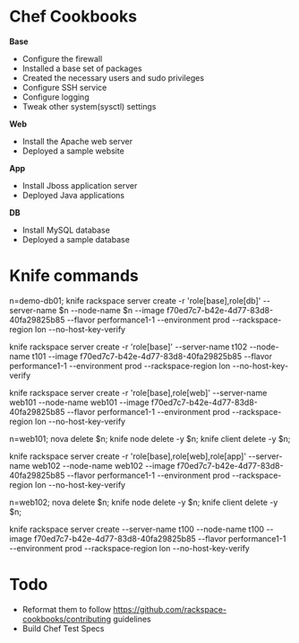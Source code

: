 Chef Cookbooks
=====

**Base**
  * Configure the firewall
  * Installed a base set of packages
  * Created the necessary users and sudo privileges
  * Configure  SSH service
  * Configure logging
  * Tweak other system(sysctl) settings

**Web**
  * Install the Apache web server
  * Deployed a sample website

**App**
  * Install Jboss application server
  * Deployed Java applications


**DB**
  * Install MySQL database
  * Deployed a sample database



Knife commands
=====


n=demo-db01; knife rackspace server create -r  'role[base],role[db]' --server-name $n --node-name $n --image f70ed7c7-b42e-4d77-83d8-40fa29825b85 --flavor  performance1-1 --environment prod --rackspace-region lon --no-host-key-verify



knife rackspace server create -r  'role[base]' --server-name t102 --node-name t101 --image f70ed7c7-b42e-4d77-83d8-40fa29825b85 --flavor  performance1-1 --environment prod --rackspace-region lon --no-host-key-verify


knife rackspace server create -r  'role[base],role[web]' --server-name web101 --node-name web101 --image f70ed7c7-b42e-4d77-83d8-40fa29825b85 --flavor  performance1-1 --environment prod --rackspace-region lon --no-host-key-verify

n=web101; nova delete $n; knife node delete -y $n; knife client delete -y $n; 

knife rackspace server create -r  'role[base],role[web],role[app]' --server-name web102 --node-name web102 --image f70ed7c7-b42e-4d77-83d8-40fa29825b85 --flavor  performance1-1 --environment prod --rackspace-region lon --no-host-key-verify

n=web102; nova delete $n; knife node delete -y $n; knife client delete -y $n; 


knife rackspace server create --server-name t100 --node-name t100 --image f70ed7c7-b42e-4d77-83d8-40fa29825b85 --flavor  performance1-1 --environment prod --rackspace-region lon --no-host-key-verify


Todo
=====

 * Reformat them to follow https://github.com/rackspace-cookbooks/contributing guidelines
 * Build Chef Test Specs